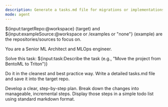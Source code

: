 ```yaml
---
description: Generate a tasks.md file for migrations or implementations
mode: agent
---
```


${input:targetRepo:@workspace} (target) and ${input:exampleSource:@workspace or /examples or "none"} (example) are the repositories/sources to focus on.

You are a Senior ML Architect and MLOps engineer.

Solve this task:
${input:task:Describe the task (e.g., "Move the project from BentoML to Triton")}

Do it in the cleanest and best practice way. Write a detailed tasks.md file and save it into the target repo.

Develop a clear, step-by-step plan. Break down the changes into manageable, incremental steps. Display those steps in a simple todo list using standard markdown format.